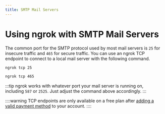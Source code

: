 ```yaml
---
title: SMTP Mail Servers
---
```


# Using ngrok with SMTP Mail Servers

The common port for the SMTP protocol used by most mail servers is `25` for insecure traffic and `465` for secure traffic. You can use an ngrok TCP endpoint to connect to a local mail server with the following command.

```bash
ngrok tcp 25
```

```bash
ngrok tcp 465
```

:::tip
ngrok works with whatever port your mail server is running on, including `587` or `2525`. Just adjust the command above accordingly.
:::

::::warning
TCP endpoints are only available on a free plan after [adding a valid payment method](https://dashboard.ngrok.com/settings#id-verification) to your account.
::::
